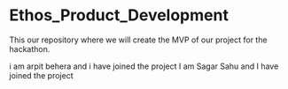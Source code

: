 # Ethos_Product_Development
This our repository where we will create the MVP of our project for the hackathon.

i am arpit behera and i have joined the project
I am Sagar Sahu and I have joined the project